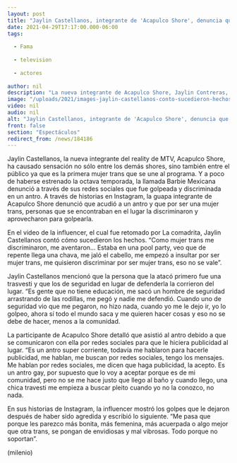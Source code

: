 ```yaml
---
layout: post
title: "Jaylin Castellanos, integrante de 'Acapulco Shore', denuncia que sufrió discriminación en un antro"
date: 2021-04-29T17:17:00.000-06:00
tags:
  
  - Fama
  
  - television
  
  - actores
  
author: nil
description: "La nueva integrante de Acapulco Shore, Jaylin Contreras, denunció que la golpearon y discriminaron en un antro. "
image: "/uploads/2021/images-jaylin-castellanos-conto-sucedieron-hechos.jpg"
video: nil
audio: nil
alt: "Jaylin Castellanos, integrante de 'Acapulco Shore', denuncia que sufrió discriminación en un antro"
front: false
section: "Espectáculos"
redirect_from: /news/184186
---
```


Jaylin Castellanos, la nueva integrante del reality de MTV, Acapulco Shore, ha causado sensación no sólo entre los demás shores, sino también entre el público ya que es la primera mujer trans que se une al programa. Y a poco de haberse estrenado la octava temporada, la llamada Barbie Mexicana denunció a través de sus redes sociales que fue golpeada y discriminada en un antro. A través de historias en Instagram, la guapa integrante de Acapulco Shore denunció que acudió a un antro y que por ser una mujer trans, personas que se encontraban en el lugar la discriminaron y aprovecharon para golpearla. 

En el video de la influencer, el cual fue retomado por La comadrita, Jaylin Castellanos contó cómo sucedieron los hechos. “Como mujer trans me discriminaron, me aventaron… Estaba en una pool party, veo que de repente llega una chava, me jaló el cabello, me empezó a insultar por ser mujer trans, me quisieron discriminar por ser mujer trans, eso no se vale”. 

Jaylin Castellanos mencionó que la persona que la atacó primero fue una trasvesti y que los de seguridad en lugar de defenderla la corrieron del lugar. “Es gente que no tiene educación, me sacó un hombre de seguridad arrastrando de las rodillas, me pegó y nadie me defendió. Cuando uno de seguridad vio que me pegaron, no hizo nada, cuando yo me le dejo ir, yo lo golpeo, ahora sí todo el mundo saca y me quieren hacer cosas y eso no se debe de hacer, menos a la comunidad.

La participante de Acapulco Shore detalló que asistió al antro debido a que se comunicaron con ella por redes sociales para que le hiciera publicidad al lugar. “Es un antro super corriente, todavía me hablaron para hacerle publicidad, me hablan, me buscan por redes sociales, tengo los mensajes. Me hablan por redes sociales, me dicen que haga publicidad, la acepto. Es un antro gay, por supuesto que lo voy a aceptar porque es de mi comunidad, pero no se me hace justo que llego al baño y cuando llego, una chica travesti me empieza a buscar pleito cuando yo no la conozco, no nada.

En sus historias de Instagram, la influencer mostró los golpes que le dejaron después de haber sido agredida y escribió lo siguiente. “Me pasa que porque les parezco más bonita, más femenina, más acuerpada o algo mejor que otra trans, se pongan de envidiosas y mal vibrosas. Todo porque no soportan”.

(milenio)
